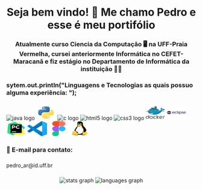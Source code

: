 <h1 align="center">Seja bem vindo! 👋 Me chamo Pedro e esse é meu portifólio</h1>

###

<h3 align="center">Atualmente curso Ciencia da Computação 🖥️ na UFF-Praia Vermelha, cursei anteriormente Informática no CEFET-Maracanã e fiz estágio no Departamento de Informática da instituição 👨‍💻</h3>

###

<h3 align="left">sytem.out.println("Linguagens e Tecnologias as quais possuo alguma experiência: ");</h3>

###

<div align="left">
  <img src="https://cdn.jsdelivr.net/gh/devicons/devicon/icons/java/java-original.svg" height="40" width="52" alt="java logo"  />
  <img src="https://github.com/devicons/devicon/blob/v2.16.0/icons/python/python-original.svg" height="40" width="52" alt="python logo"  />
  <img src="https://cdn.jsdelivr.net/gh/devicons/devicon/icons/c/c-original.svg" height="40" width="52" alt="c logo"  />
  <img src="https://cdn.jsdelivr.net/gh/devicons/devicon/icons/html5/html5-original.svg" height="40" width="52" alt="html5 logo"  />
  <img src="https://cdn.jsdelivr.net/gh/devicons/devicon/icons/css3/css3-original.svg" height="40" width="52" alt="css3 logo"  />
  <img src="https://github.com/devicons/devicon/blob/v2.16.0/icons/docker/docker-original-wordmark.svg" height="40" width="52" alt="docker logo"  />
  <img src="https://github.com/devicons/devicon/blob/v2.16.0/icons/eclipse/eclipse-original-wordmark.svg" height="40" width="52" alt="eclipse logo"  />
  <img src="https://github.com/devicons/devicon/blob/v2.16.0/icons/pycharm/pycharm-original.svg" height="40" width="52" alt="pycharm logo" />
  <img src="https://github.com/devicons/devicon/blob/v2.16.0/icons/vscode/vscode-original.svg" height="40" width="52" alt="vscode logo" />
  <img src="https://github.com/devicons/devicon/blob/v2.16.0/icons/figma/figma-original.svg" height="40" width="52" alt="figma logo" />
  <img src="https://github.com/devicons/devicon/blob/v2.16.0/icons/linux/linux-original.svg" height="40" width="52" alt="linux logo" />
</div>

###

<h3 align="left">📧 E-mail para contato:</h3>

###

<p align="left">pedro_ar@id.uff.br</p>

###

<div align="center">
  <img src="https://github-readme-stats.vercel.app/api?hide_title=false&hide_rank=false&show_icons=true&include_all_commits=true&count_private=false&disable_animations=false&theme=gotham&locale=pt-br&hide_border=false&custom_title=Estatísticas:&username=PedrimAr" height="150" alt="stats graph"  />
  <img src="https://github-readme-stats.vercel.app/api/top-langs?locale=pt-br&hide_title=false&layout=compact&card_width=320&langs_count=12&theme=gotham&hide_border=false&username=PedrimAr" height="150" alt="languages graph"  />
</div>

###
